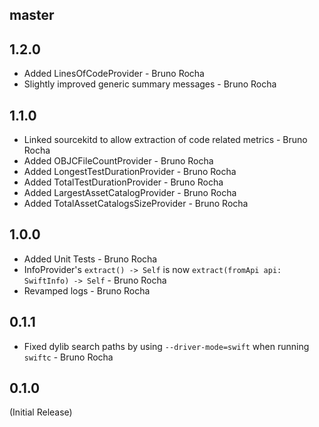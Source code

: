 <!--

// Please add your own contribution below inside the Current Release section. The version numbers will be updated
// once we deploy a new version.
//
// These docs are aimed for us developers to make things easier to maintain, so don't worry
// about getting too technical here.

-->

## master

## 1.2.0
* Added LinesOfCodeProvider - Bruno Rocha
* Slightly improved generic summary messages - Bruno Rocha

## 1.1.0
* Linked sourcekitd to allow extraction of code related metrics - Bruno Rocha
* Added OBJCFileCountProvider - Bruno Rocha
* Added LongestTestDurationProvider - Bruno Rocha
* Added TotalTestDurationProvider - Bruno Rocha
* Added LargestAssetCatalogProvider - Bruno Rocha
* Added TotalAssetCatalogsSizeProvider - Bruno Rocha

## 1.0.0
* Added Unit Tests - Bruno Rocha
* InfoProvider's `extract() -> Self` is now `extract(fromApi api: SwiftInfo) -> Self` - Bruno Rocha
* Revamped logs - Bruno Rocha

## 0.1.1
* Fixed dylib search paths by using `--driver-mode=swift` when running `swiftc` - Bruno Rocha

## 0.1.0
(Initial Release)
